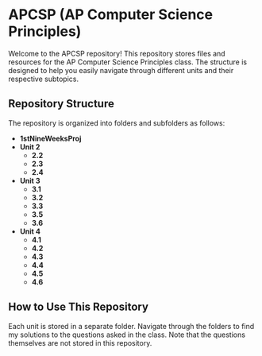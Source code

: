 # APCSP (AP Computer Science Principles)

Welcome to the APCSP repository! This repository stores files and resources for the AP Computer Science Principles class. The structure is designed to help you easily navigate through different units and their respective subtopics.

## Repository Structure

The repository is organized into folders and subfolders as follows:

- **1stNineWeeksProj**
- **Unit 2**
  - **2.2**
  - **2.3**
  - **2.4**
- **Unit 3**
  - **3.1**
  - **3.2**
  - **3.3**
  - **3.5**
  - **3.6**
- **Unit 4**
  - **4.1**
  - **4.2**
  - **4.3**
  - **4.4**
  - **4.5**
  - **4.6**

## How to Use This Repository

Each unit is stored in a separate folder. Navigate through the folders to find my solutions to the questions asked in the class. Note that the questions themselves are not stored in this repository.
